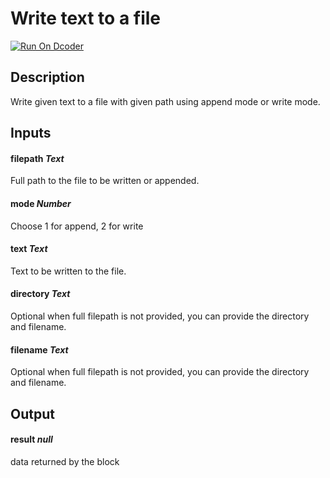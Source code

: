 # Write text to a file
[![Run On Dcoder](https://static-content.dcoder.tech/dcoder-assets/run-on-dcoder.svg)](https://code.dcoder.tech/files/project/604b1ee7872a0e03e611ca66)

## Description
Write given text to a file with given path using append mode or write mode.

## Inputs
#### **filepath**  *Text*
Full path to the file to be written or appended.
#### **mode**  *Number*
Choose 1 for append, 2 for write
#### **text**  *Text*
Text to be written to the file.
#### **directory**  *Text*
Optional when full filepath is not provided, you can provide the directory and filename.
#### **filename**  *Text*
Optional when full filepath is not provided, you can provide the directory and filename.

## Output
#### **result**  *null*
data returned by the block

